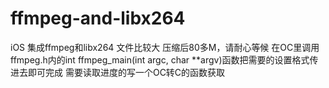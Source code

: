 # ffmpeg-and-libx264
iOS 集成ffmpeg和libx264 
文件比较大 压缩后80多M，请耐心等候
在OC里调用ffmpeg.h内的int ffmpeg_main(int argc, char **argv)函数把需要的设置格式传进去即可完成
需要读取进度的写一个OC转C的函数获取

